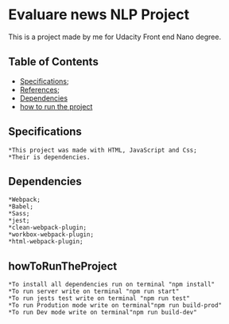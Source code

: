 

# Evaluare news NLP Project
This is a project made by me for Udacity Front end Nano degree.

## Table of Contents

* [Specifications](#Specifications);
* [References](#References);
* [Dependencies](#Dependencies)
* [how to run the project](#howToRunTheProject)

## Specifications
    *This project was made with HTML, JavaScript and Css;
    *Their is dependencies.

## Dependencies
    *Webpack;
    *Babel;
    *Sass;
    *jest;
    *clean-webpack-plugin;
    *workbox-webpack-plugin;
    *html-webpack-plugin;

## howToRunTheProject
    *To install all dependencies run on terminal "npm install"
    *To run server write on terminal "npm run start"
    *To run jests test write on terminal "npm run test"
    *To run Prodution mode write on terminal"npm run build-prod"
    *To run Dev mode write on terminal"npm run build-dev"